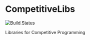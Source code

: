 # CompetitiveLibs

[![Build Status](https://travis-ci.org/okaduki/CompetitiveLibs.svg?branch=master)](https://travis-ci.org/okaduki/CompetitiveLibs)

Libraries for Competitive Programming
